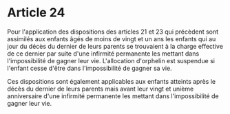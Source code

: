 # Article 24

Pour l'application des dispositions des articles 21 et 23 qui précèdent sont assimilés aux enfants âgés de moins de vingt et un ans les enfants qui au jour du décès du dernier de leurs parents se trouvaient à la charge effective de ce dernier par suite d'une infirmité permanente les mettant dans l'impossibilité de gagner leur vie. L'allocation d'orphelin est suspendue si l'enfant cesse d'être dans l'impossibilité de gagner sa vie.

Ces dispositions sont également applicables aux enfants atteints après le décès du dernier de leurs parents mais avant leur vingt et unième anniversaire d'une infirmité permanente les mettant dans l'impossibilité de gagner leur vie.
